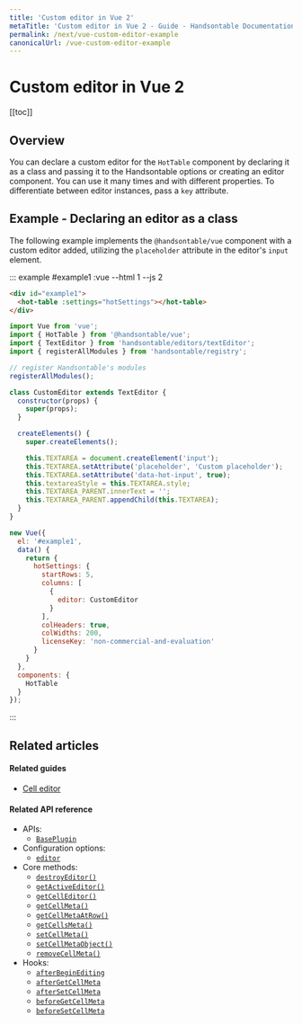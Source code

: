 ```yaml
---
title: 'Custom editor in Vue 2'
metaTitle: 'Custom editor in Vue 2 - Guide - Handsontable Documentation'
permalink: /next/vue-custom-editor-example
canonicalUrl: /vue-custom-editor-example
---
```


# Custom editor in Vue 2

[[toc]]

## Overview

You can declare a custom editor for the `HotTable` component by declaring it as a class and passing it to the Handsontable options or creating an editor component. You can use it many times and with different properties. To differentiate between editor instances, pass a `key` attribute.

## Example - Declaring an editor as a class

The following example implements the `@handsontable/vue` component with a custom editor added, utilizing the `placeholder` attribute in the editor's `input` element.

::: example #example1 :vue --html 1 --js 2
```html
<div id="example1">
  <hot-table :settings="hotSettings"></hot-table>
</div>
```
```js
import Vue from 'vue';
import { HotTable } from '@handsontable/vue';
import { TextEditor } from 'handsontable/editors/textEditor';
import { registerAllModules } from 'handsontable/registry';

// register Handsontable's modules
registerAllModules();

class CustomEditor extends TextEditor {
  constructor(props) {
    super(props);
  }

  createElements() {
    super.createElements();

    this.TEXTAREA = document.createElement('input');
    this.TEXTAREA.setAttribute('placeholder', 'Custom placeholder');
    this.TEXTAREA.setAttribute('data-hot-input', true);
    this.textareaStyle = this.TEXTAREA.style;
    this.TEXTAREA_PARENT.innerText = '';
    this.TEXTAREA_PARENT.appendChild(this.TEXTAREA);
  }
}

new Vue({
  el: '#example1',
  data() {
    return {
      hotSettings: {
        startRows: 5,
        columns: [
          {
            editor: CustomEditor
          }
        ],
        colHeaders: true,
        colWidths: 200,
        licenseKey: 'non-commercial-and-evaluation'
      }
    }
  },
  components: {
    HotTable
  }
});
```
:::

## Related articles

#### Related guides

- [Cell editor](@/guides/cell-functions/cell-editor.md)

#### Related API reference

- APIs:
  - [`BasePlugin`](@/api/basePlugin.md)
- Configuration options:
  - [`editor`](@/api/options.md#editor)
- Core methods:
  - [`destroyEditor()`](@/api/core.md#destroyeditor)
  - [`getActiveEditor()`](@/api/core.md#getactiveeditor)
  - [`getCellEditor()`](@/api/core.md#getcelleditor)
  - [`getCellMeta()`](@/api/core.md#getcellmeta)
  - [`getCellMetaAtRow()`](@/api/core.md#getcellmetaatrow)
  - [`getCellsMeta()`](@/api/core.md#getcellsmeta)
  - [`setCellMeta()`](@/api/core.md#setcellmeta)
  - [`setCellMetaObject()`](@/api/core.md#setcellmetaobject)
  - [`removeCellMeta()`](@/api/core.md#removecellmeta)
- Hooks:
  - [`afterBeginEditing`](@/api/hooks.md#afterbeginediting)
  - [`afterGetCellMeta`](@/api/hooks.md#aftergetcellmeta)
  - [`afterSetCellMeta`](@/api/hooks.md#aftersetcellmeta)
  - [`beforeGetCellMeta`](@/api/hooks.md#beforegetcellmeta)
  - [`beforeSetCellMeta`](@/api/hooks.md#beforesetcellmeta)
